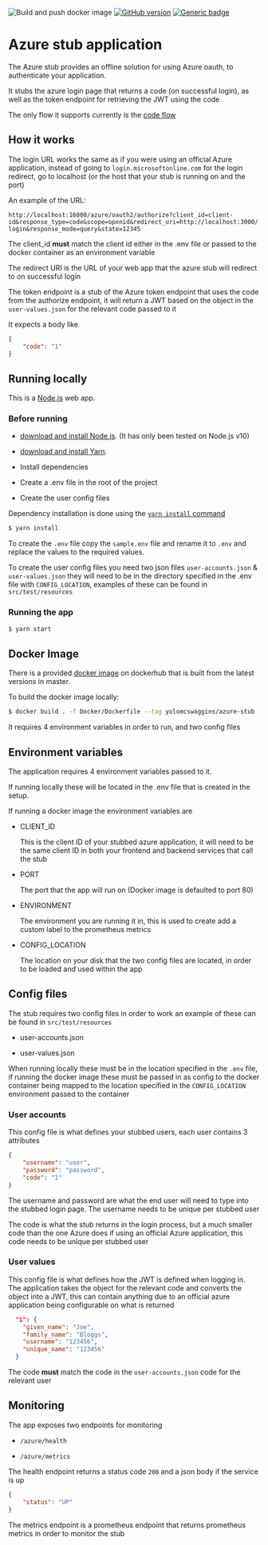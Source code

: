 ![Build and push docker image](https://github.com/scotyboy56/azure-stub/workflows/Build%20and%20push%20docker%20image/badge.svg?branch=master)
[![GitHub version](https://badge.fury.io/gh/scotyboy56%2Fazure-stub.svg)](https://badge.fury.io/gh/scotyboy56%2Fazure-stub)
[![Generic badge](https://img.shields.io/badge/GITHUB-👍-black.svg)](https://shields.io/)

# Azure stub application

The Azure stub provides an offline solution for using Azure oauth, to authenticate your application.

It stubs the azure login page that returns a code (on successful login), as well as the token endpoint for retrieving the JWT using the code

The only flow it supports currently is the [code flow](https://docs.microsoft.com/en-us/azure/active-directory/azuread-dev/v1-protocols-oauth-code)

## How it works

The login URL works the same as if you were using an official Azure application, instead of going to `login.microsoftonline.com` for the login redirect, go to localhost (or the host that your stub is running on and the port)

An example of the URL:

`http://localhost:16008/azure/oauth2/authorize?client_id=client-id&response_type=code&scope=openid&redirect_uri=http://localhost:3000/login&response_mode=query&state=12345`

The client_id **must** match the client id either in the .env file or passed to the docker container as an environment variable

The redirect URI is the URL of your web app that the azure stub will redirect to on successful login

The token endpoint is a stub of the Azure token endpoint that uses the code from the authorize endpoint, it will return a JWT based on the object in the `user-values.json` for the relevant code passed to it

It expects a body like

```json
{
    "code": "1"
}
```

## Running locally

This is a [Node.js](https://nodejs.org/en/) web app.

### Before running

- [download and install Node.js](https://nodejs.org/en/download/).
(It has only been tested on Node.js v10)

- [download and install Yarn](https://classic.yarnpkg.com/en/docs/install/).

- Install dependencies

- Create a .env file in the root of the project

- Create the user config files

Dependency installation is done using the [`yarn install` command](https://classic.yarnpkg.com/en/docs/cli/install/)

```bash
$ yarn install
```

To create the `.env` file copy the `sample.env` file and rename it to `.env` and replace the values to the required values.

To create the user config files you need two json files `user-accounts.json` & `user-values.json` they will need to be in the directory specified in the .env file with `CONFIG_LOCATION`, examples of these can be found in `src/test/resources`

### Running the app

```bash
$ yarn start
```

## Docker Image

There is a provided [docker image](https://hub.docker.com/repository/docker/yolomcswaggins/azure-stub) on dockerhub that is built from the latest versions in master.

To build the docker image locally:

```bash
$ docker build . -f Docker/Dockerfile --tag yolomcswaggins/azure-stub
```

It requires 4 environment variables in order to run, and two config files

## Environment variables

The application requires 4 environment variables passed to it.

If running locally these will be located in the .env file that is created in the setup.

If running a docker image the environment variables are

- CLIENT_ID

    This is the client ID of your stubbed azure application, it will need to be the same client ID in both your frontend and backend services that call the stub

- PORT

    The port that the app will run on (Docker image is defaulted to port 80)

- ENVIRONMENT

    The environment you are running it in, this is used to create add a custom label to the prometheus metrics

- CONFIG_LOCATION

    The location on your disk that the two config files are located, in order to be loaded and used within the app

## Config files

The stub requires two config files in order to work an example of these can be found in `src/test/resources`

- user-accounts.json

- user-values.json

When running locally these must be in the location specified in the `.env` file, if running the docker image these must be passed in as config to the docker container being mapped to the location specified in the `CONFIG_LOCATION` environment passed to the container

### User accounts

This config file is what defines your stubbed users, each user contains 3 attributes

```json
{
    "username": "user",
    "password": "password",
    "code": "1"
}
```

The username and password are what the end user will need to type into the stubbed login page. The username needs to be unique per stubbed user

The code is what the stub returns in the login process, but a much smaller code than the one Azure does if using an official Azure application, this code needs to be unique per stubbed user

### User values

This config file is what defines how the JWT is defined when logging in. The application takes the object for the relevant code and converts the object into a JWT, this can contain anything due to an official azure application being configurable on what is returned

```json
  "1": {
    "given_name": "Joe",
    "family_name": "Bloggs",
    "username": "123456",
    "unique_name": "123456"
  }
```

The code **must** match the code in the `user-accounts.json` code for the relevant user

## Monitoring

The app exposes two endpoints for monitoring

- `/azure/health`

- `/azure/metrics`

The health endpoint returns a status code `200` and a json body if the service is up

```json
{
    "status": "UP"
}
```

The metrics endpoint is a prometheus endpoint that returns prometheus metrics in order to monitor the stub
